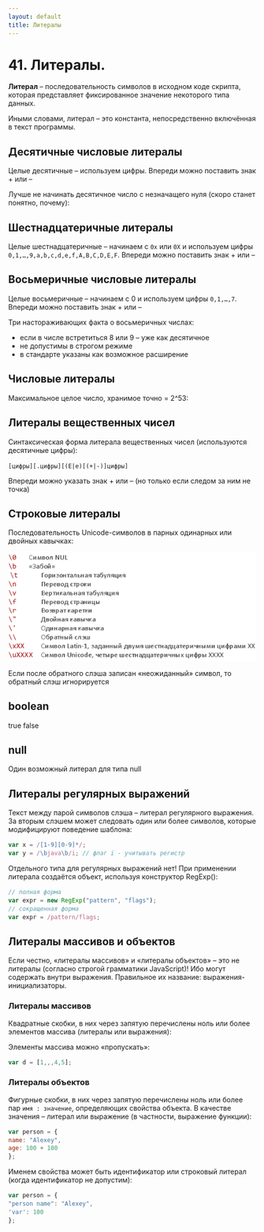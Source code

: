 ```yaml
---
layout: default
title: Литералы
---
```


# 41. Литералы.

**Литерал** – последовательность символов в исходном коде скрипта, которая представляет фиксированное значение некоторого типа данных.

Иными словами, литерал – это константа, непосредственно включённая в текст программы.

## Десятичные числовые литералы

Целые десятичные – используем цифры. Впереди можно поставить знак + или –

Лучше не начинать десятичное число с незначащего нуля (скоро станет понятно, почему):

## Шестнадцатеричные литералы

Целые шестнадцатеричные – начинаем с `0x` или `0X` и используем цифры `0,1,…,9,a,b,c,d,e,f,A,B,C,D,E,F`. Впереди можно поставить знак + или –

## Восьмеричные числовые литералы

Целые восьмеричные – начинаем с 0 и используем цифры `0,1,…,7`. Впереди можно поставить знак + или –

Три настораживающих факта о восьмеричных числах:

- если в числе встретиться 8 или 9 – уже как десятичное
- не допустимы в строгом режиме
- в стандарте указаны как возможное расширение

## Числовые литералы

Максимальное целое число, хранимое точно = 2^53:

## Литералы вещественных чисел

Синтаксическая форма литерала вещественных чисел (используются десятичные цифры):

`[цифры][.цифры][(E|e)[(+|-)]цифры]`


Впереди можно указать знак + или – (но только если следом за ним не точка)

## Строковые литералы

Последовательность Unicode-символов в парных одинарных или двойных кавычках:

![](images/chrome_2017-05-27_20-00-45.png)

Если после обратного слэша записан «неожиданный» символ, то обратный слэш игнорируется

## boolean

true false

## null

Один возможный литерал для типа null

## Литералы регулярных выражений

Текст между парой символов слэша – литерал регулярного выражения. За вторым слэшем может следовать один или более символов, которые модифицируют поведение шаблона:

```javascript
var x = /[1-9][0-9]*/;
var y = /\bjava\b/i; // флаг i - учитывать регистр
```

Отдельного типа для регулярных выражений нет! При применении литерала создаётся объект, используя конструктор RegExp():

```javascript
// полная форма
var expr = new RegExp("pattern", "flags");
// сокращенная форма
var expr = /pattern/flags;
```

## Литералы массивов и объектов

Если честно, «литералы массивов» и «литералы объектов» – это не литералы (согласно строгой грамматики JavaScript)! Ибо могут содержать внутри выражения. Правильное их название: выражения-инициализаторы.

### Литералы массивов

Квадратные скобки, в них через запятую перечислены ноль или более элементов массива (литералы или выражения):

Элементы массива можно «пропускать»:

```javascript
var d = [1,,,4,5];
```

### Литералы объектов

Фигурные скобки, в них через запятую перечислены ноль или более пар `имя : значение`, определяющих свойства объекта. В качестве значения – литерал или выражение (в частности, выражение функции):

```javascript
var person = {
name: "Alexey",
age: 100 + 100
};
```

Именем свойства может быть идентификатор или строковый литерал (когда идентификатор не допустим):

```javascript
var person = {
"person name": "Alexey",
'var': 100
};
```